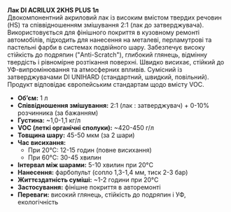 **Лак DI ACRILUX 2KHS PLUS 1л**  
Двокомпонентний акриловий лак із високим вмістом твердих речовин (HS) та співвідношенням змішування 2:1 (лак до затверджувача). Використовується для фінішного покриття в кузовному ремонті автомобілів, підходить для нанесення на металеві, перламутрові та пастельні фарби в системах подвійного шару. Забезпечує високу стійкість до подряпин ("Anti-Scratch"), глибокий глянець, відмінну твердість і рівномірне розтікання поверхні. Швидко висихає, стійкий до УФ-випромінювання та атмосферних впливів. Сумісний із затверджувачами DI UNIHARD (стандартний, швидкий, повільний). Продукт відповідає європейським стандартам щодо вмісту VOC.

- **Об’єм:** 1 л  
- **Співвідношення змішування:** 2:1 (лак : затверджувач) + 0-10% розчинника (за бажанням)  
- **Густина:** ~1,0-1,1 кг/л  
- **VOC (леткі органічні сполуки):** ~420-450 г/л  
- **Товщина шару:** 45-50 мкм (за 2 шари)  
- **Час висихання:**  
  - При 20°C: 12-15 годин (повне висихання)  
  - При 60°C: 30-45 хвилин  
- **Інтервал між шарами:** 5-10 хвилин при 20°C  
- **Нанесення:** фарбопульт (сопло 1,3-1,4 мм, тиск 2-3 бар)  
- **Життєздатність суміші:** ~1-2 години при 20°C  
- **Застосування:** фінішне покриття в авторемонті  
- **Переваги:** високий глянець, стійкість до подряпин і УФ, екологічність